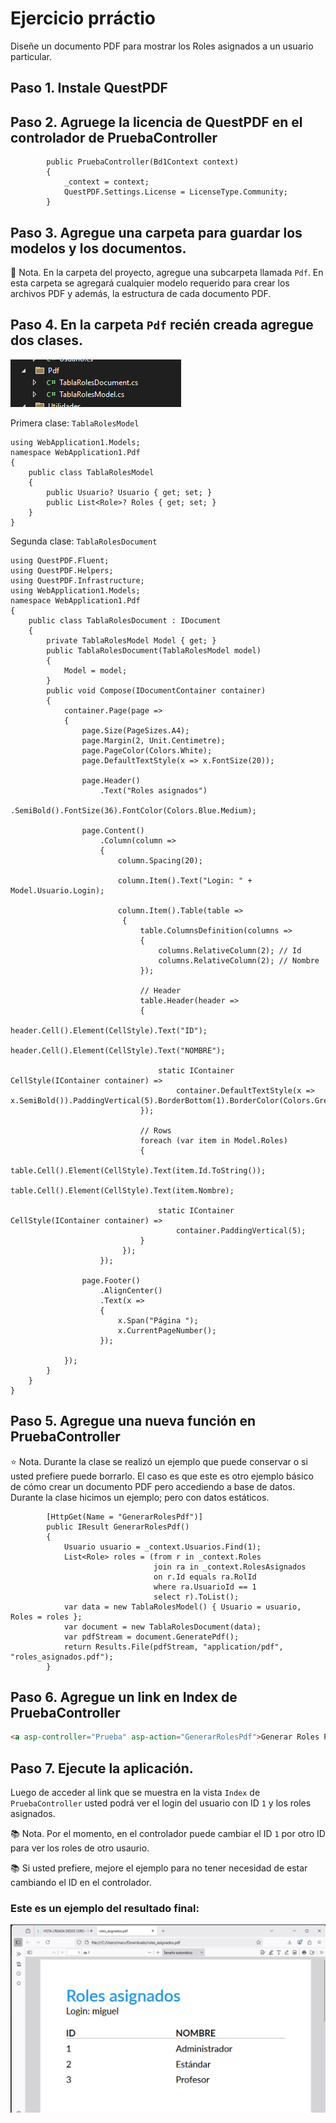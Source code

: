 # Ejercicio prráctio

Diseñe un documento PDF para mostrar los Roles asignados a un usuario particular.

## Paso 1. Instale QuestPDF

## Paso 2. Agruege la licencia de QuestPDF en el controlador de PruebaController
```chsarp
        public PruebaController(Bd1Context context)
        {
            _context = context;
            QuestPDF.Settings.License = LicenseType.Community;
        }
```
## Paso 3. Agregue una carpeta para guardar los modelos y los documentos.

:green_book: Nota. En la carpeta del proyecto, agregue una subcarpeta llamada `Pdf`. En esta carpeta se agregará cualquier modelo requerido para crear los archivos PDF y además, la estructura de cada documento PDF.

## Paso 4. En la carpeta `Pdf` recién creada agregue dos clases.  

![image](./img/carpeta_pdf.png)  

Primera clase: `TablaRolesModel` 

```chsarp
using WebApplication1.Models;
namespace WebApplication1.Pdf
{
    public class TablaRolesModel
    {
        public Usuario? Usuario { get; set; }
        public List<Role>? Roles { get; set; }
    }
}
```

Segunda clase: `TablaRolesDocument`  

```chsarp
using QuestPDF.Fluent;
using QuestPDF.Helpers;
using QuestPDF.Infrastructure;
using WebApplication1.Models;
namespace WebApplication1.Pdf
{
    public class TablaRolesDocument : IDocument
    {
        private TablaRolesModel Model { get; }
        public TablaRolesDocument(TablaRolesModel model)
        {
            Model = model;
        }
        public void Compose(IDocumentContainer container)
        {
            container.Page(page =>
            {
                page.Size(PageSizes.A4);
                page.Margin(2, Unit.Centimetre);
                page.PageColor(Colors.White);
                page.DefaultTextStyle(x => x.FontSize(20));

                page.Header()
                    .Text("Roles asignados")
                    .SemiBold().FontSize(36).FontColor(Colors.Blue.Medium);

                page.Content()
                    .Column(column =>
                    {
                        column.Spacing(20);

                        column.Item().Text("Login: " + Model.Usuario.Login);

                        column.Item().Table(table =>
                         {
                             table.ColumnsDefinition(columns =>
                             {
                                 columns.RelativeColumn(2); // Id
                                 columns.RelativeColumn(2); // Nombre
                             });

                             // Header
                             table.Header(header =>
                             {
                                 header.Cell().Element(CellStyle).Text("ID");
                                 header.Cell().Element(CellStyle).Text("NOMBRE");

                                 static IContainer CellStyle(IContainer container) =>
                                     container.DefaultTextStyle(x => x.SemiBold()).PaddingVertical(5).BorderBottom(1).BorderColor(Colors.Grey.Medium);
                             });

                             // Rows
                             foreach (var item in Model.Roles)
                             {
                                 table.Cell().Element(CellStyle).Text(item.Id.ToString());
                                 table.Cell().Element(CellStyle).Text(item.Nombre);

                                 static IContainer CellStyle(IContainer container) =>
                                     container.PaddingVertical(5);
                             }
                         });
                    });

                page.Footer()
                    .AlignCenter()
                    .Text(x =>
                    {
                        x.Span("Página ");
                        x.CurrentPageNumber();
                    });

            });
        }
    }
}
```

## Paso 5. Agregue una nueva función en PruebaController

:star: Nota. Durante la clase se realizó un ejemplo que puede conservar o si usted prefiere puede borrarlo. El caso es que este es otro ejemplo básico de cómo crear un documento PDF pero accediendo a base de datos. Durante la clase hicimos un ejemplo; pero con datos estáticos.  

```chsarp
        [HttpGet(Name = "GenerarRolesPdf")]
        public IResult GenerarRolesPdf()
        {
            Usuario usuario = _context.Usuarios.Find(1);
            List<Role> roles = (from r in _context.Roles
                                join ra in _context.RolesAsignados
                                on r.Id equals ra.RolId
                                where ra.UsuarioId == 1
                                select r).ToList();
            var data = new TablaRolesModel() { Usuario = usuario, Roles = roles };
            var document = new TablaRolesDocument(data);
            var pdfStream = document.GeneratePdf();
            return Results.File(pdfStream, "application/pdf", "roles_asignados.pdf");
        }
```

## Paso 6. Agregue un link en Index de PruebaController

```html
<a asp-controller="Prueba" asp-action="GenerarRolesPdf">Generar Roles PDF</a>
```

## Paso 7. Ejecute la aplicación.

Luego de acceder al link que se muestra en la vista `Index` de `PruebaController` usted podrá ver el login del usuario con ID `1` y los roles asignados.

:books: Nota. Por el momento, en el controlador puede cambiar el ID `1` por otro ID para ver los roles de otro usaurio.

:books: Si usted prefiere, mejore el ejemplo para no tener necesidad de estar cambiando el ID en el controlador.  

### Este es un ejemplo del resultado final:  

![image](./img/roles_asignados.png)  

